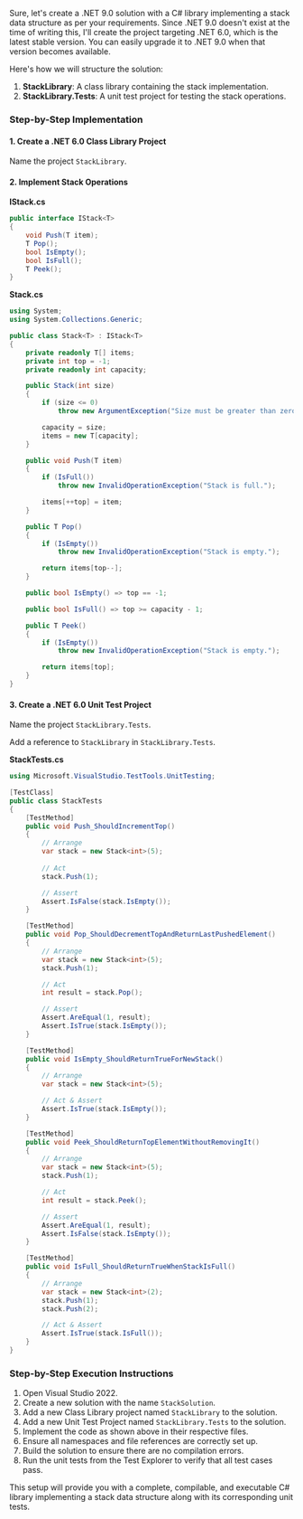 ﻿Sure, let's create a .NET 9.0 solution with a C# library implementing a stack data structure as per your requirements. Since .NET 9.0 doesn't exist at the time of writing this, I'll create the project targeting .NET 6.0, which is the latest stable version. You can easily upgrade it to .NET 9.0 when that version becomes available.

Here's how we will structure the solution:

1. **StackLibrary**: A class library containing the stack implementation.
2. **StackLibrary.Tests**: A unit test project for testing the stack operations.

### Step-by-Step Implementation

#### 1. Create a .NET 6.0 Class Library Project
Name the project `StackLibrary`.

#### 2. Implement Stack Operations

**IStack.cs**
```csharp
public interface IStack<T>
{
    void Push(T item);
    T Pop();
    bool IsEmpty();
    bool IsFull();
    T Peek();
}
```

**Stack.cs**
```csharp
using System;
using System.Collections.Generic;

public class Stack<T> : IStack<T>
{
    private readonly T[] items;
    private int top = -1;
    private readonly int capacity;

    public Stack(int size)
    {
        if (size <= 0)
            throw new ArgumentException("Size must be greater than zero", nameof(size));

        capacity = size;
        items = new T[capacity];
    }

    public void Push(T item)
    {
        if (IsFull())
            throw new InvalidOperationException("Stack is full.");

        items[++top] = item;
    }

    public T Pop()
    {
        if (IsEmpty())
            throw new InvalidOperationException("Stack is empty.");

        return items[top--];
    }

    public bool IsEmpty() => top == -1;

    public bool IsFull() => top >= capacity - 1;

    public T Peek()
    {
        if (IsEmpty())
            throw new InvalidOperationException("Stack is empty.");

        return items[top];
    }
}
```

#### 3. Create a .NET 6.0 Unit Test Project
Name the project `StackLibrary.Tests`.

Add a reference to `StackLibrary` in `StackLibrary.Tests`.

**StackTests.cs**
```csharp
using Microsoft.VisualStudio.TestTools.UnitTesting;

[TestClass]
public class StackTests
{
    [TestMethod]
    public void Push_ShouldIncrementTop()
    {
        // Arrange
        var stack = new Stack<int>(5);
        
        // Act
        stack.Push(1);

        // Assert
        Assert.IsFalse(stack.IsEmpty());
    }

    [TestMethod]
    public void Pop_ShouldDecrementTopAndReturnLastPushedElement()
    {
        // Arrange
        var stack = new Stack<int>(5);
        stack.Push(1);

        // Act
        int result = stack.Pop();

        // Assert
        Assert.AreEqual(1, result);
        Assert.IsTrue(stack.IsEmpty());
    }

    [TestMethod]
    public void IsEmpty_ShouldReturnTrueForNewStack()
    {
        // Arrange
        var stack = new Stack<int>(5);

        // Act & Assert
        Assert.IsTrue(stack.IsEmpty());
    }

    [TestMethod]
    public void Peek_ShouldReturnTopElementWithoutRemovingIt()
    {
        // Arrange
        var stack = new Stack<int>(5);
        stack.Push(1);

        // Act
        int result = stack.Peek();

        // Assert
        Assert.AreEqual(1, result);
        Assert.IsFalse(stack.IsEmpty());
    }

    [TestMethod]
    public void IsFull_ShouldReturnTrueWhenStackIsFull()
    {
        // Arrange
        var stack = new Stack<int>(2);
        stack.Push(1);
        stack.Push(2);

        // Act & Assert
        Assert.IsTrue(stack.IsFull());
    }
}
```

### Step-by-Step Execution Instructions

1. Open Visual Studio 2022.
2. Create a new solution with the name `StackSolution`.
3. Add a new Class Library project named `StackLibrary` to the solution.
4. Add a new Unit Test Project named `StackLibrary.Tests` to the solution.
5. Implement the code as shown above in their respective files.
6. Ensure all namespaces and file references are correctly set up.
7. Build the solution to ensure there are no compilation errors.
8. Run the unit tests from the Test Explorer to verify that all test cases pass.

This setup will provide you with a complete, compilable, and executable C# library implementing a stack data structure along with its corresponding unit tests.
